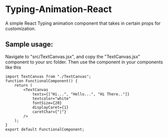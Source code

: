 # Typing-Animation-React
A simple React Typing animation component that takes in certain props for customization.

## Sample usage:
Navigate to "src/TextCanvas.jsx", and copy the "TextCanvas.jsx" component to your src folder. Then use the component in your components like this

```
import TextCanvas from "./TextCanvas";
function FunctionalComponent() {
    return (
        <TextCanvas
            texts={["Hi...", "Hello...", "Hi There.."]}
            textcolor="white"
            fontSize={20}
            displayCaret={1}
            caretChar={"|"}
        />
    );
}
export default FunctionalComponent;

```
